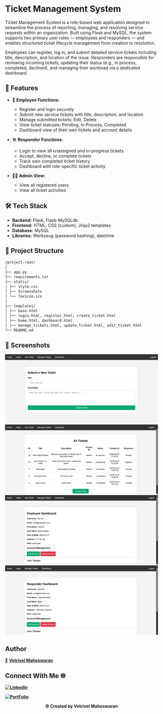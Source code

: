 # Ticket Management System

Ticket Management System is a role-based web application designed to streamline the process of reporting, managing, and resolving service requests within an organization. Built using Flask and MySQL, the system supports two primary user roles — employees and responders — and enables structured ticket lifecycle management from creation to resolution.

Employees can register, log in, and submit detailed service tickets including title, description, and location of the issue. Responders are responsible for reviewing incoming tickets, updating their status (e.g., in process, completed, declined), and managing their workload via a dedicated dashboard.

## 📌 Features

- 🧾 **Employee Functions:**
  - Register and login securely
  - Submit new service tickets with title, description, and location
  - Manage submitted tickets: Edit, Delete
  - View ticket statuses: Pending, In Process, Completed
  - Dashboard view of their own tickets and account details

- 🛠️ **Responder Functions:**
  - Login to view all unassigned and in-progress tickets
  - Accept, decline, or complete tickets
  - Track own completed ticket history
  - Dashboard with role-specific ticket activity

- 🧑‍💼 **Admin View:**
  - View all registered users
  - View all ticket activities

## 🛠️ Tech Stack

- **Backend:** Flask, Flask-MySQLdb
- **Frontend:** HTML, CSS (custom), Jinja2 templates
- **Database:** MySQL
- **Libraries:** Werkzeug (password hashing), datetime

## 📁 Project Structure

```
/project-root/
│
├── app.py
├── requirements.txt
├── static/
│ ├── style.css
│ ├── Screenshots
│ └── favicon.ico
│
├── templates/
│ ├── base.html
│ ├── login.html, register.html, create_ticket.html
│ ├── home.html, dashboard.html
│ ├── manage_tickets.html, update_ticket.html, edit_ticket.html
└── README.md
```
## 📸 Screenshots

![Create_ticket](static/Screenshots/create_ticket.png)
![Home_page](static/Screenshots/home_page.png)
![Dashboard](static/Screenshots/dashboard_e.png)
![Dashboard](static/Screenshots/dashboard_r.png)


## Author

👤 **[Vetrivel Maheswaran](https://github.com/Vetrivel07)**

## Connect With Me 🌐

**[![LinkedIn](https://img.shields.io/badge/LinkedIn-Vetrivel%20Maheswaran-green)](https://www.linkedin.com/in/vetrivel-maheswaran/)**

**[![PortFolio](https://img.shields.io/badge/Portfolio-Vetrivel%20Maheswaran-blue)](https://vetrivel07.github.io/vetrivel-maheswaran)**

<p align="center"><b>© Created by Vetrivel Maheswaran</b></p?

